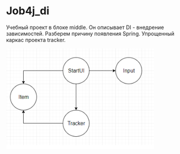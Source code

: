 # Job4j_di

Учебный проект в блоке middle. Он описывает DI - внедрение зависимостей.
Разберем причину появления Spring.
Упрощенный каркас проекта tracker.

![img.png](img/tracker.png)
